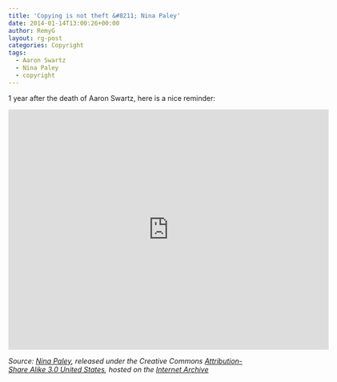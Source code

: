 ```yaml
---
title: 'Copying is not theft &#8211; Nina Paley'
date: 2014-01-14T13:00:26+00:00
author: RemyG
layout: rg-post
categories: Copyright
tags:
  - Aaron Swartz
  - Nina Paley
  - copyright
---
```


1 year after the death of Aaron Swartz, here is a nice reminder:

<!--more-->

<iframe src="https://archive.org/embed/CopyingIsNotTheft" width="640" height="480" frameborder="0" webkitallowfullscreen="true" mozallowfullscreen="true" allowfullscreen></iframe>

*Source: [Nina Paley](http://blog.ninapaley.com/), released under the Creative Commons [Attribution-Share Alike 3.0 United States](http://creativecommons.org/licenses/by-sa/3.0/us/), hosted on the [Internet Archive](https://archive.org/details/CopyingIsNotTheft)*
